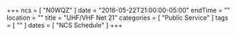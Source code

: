 +++
ncs = [ "N0WQZ" ]
date = "2016-05-22T21:00:00-05:00"
endTime = ""
location = ""
title = "UHF/VHF Net 21"
categories = [ "Public Service" ]
tags = [ "" ]
dates = [ "NCS Schedule" ]
+++
